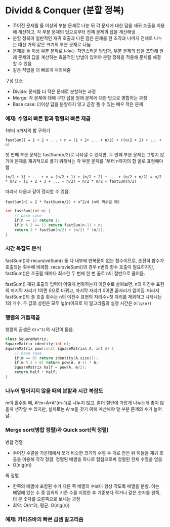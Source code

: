 # Dividd & Conquer (분할 정복)

- 주어진 문제를 둘 이상의 부분 문제로 나눈 뒤 각 문제에 대한 답을 재귀 호출을 이용해 계산하고, 각 부분 문제의 답으로부터 전체 문제의 답을 계산해냄
- 분할 정복이 일반적인 재귀 호출과 다른 점은 문제를 한 조각과 나머지 전체로 나누는 대신 거의 같은 크기의 부분 문제로 나눔
- 문제를 둘 이상 부분 문제로 나누는 자연스러운 방법과, 부분 문제의 답을 조합해 원래 문제의 답을 계산하는 효율적인 방법이 있어야 분할 정복을 적용해 문제를 해결할 수 있음
- 같은 작업을 더 빠르게 처리해줌

구성 요소

- Divide: 문제를 더 작은 문제로 분할하는 과정
- Merge: 각 문제에 대해 구한 답을 원래 문제에 대한 답으로 병합하는 과정
- Base case: 더이상 답을 분할하지 않고 곧장 풀 수 있는 매우 작은 문제

### 예제: 수열의 빠른 합과 행렬의 빠른 제곱

1부터 n까지의 합 구하기

`fastSum() = 1 + 2 + ... + n = (1 + 2+ ... + n/2) + ((n/2 + 1) + ... + n)`

첫 번째 부분 문제는 fastSum(n/2)로 나타낼 수 있지만, 두 번째 부분 문제는 그렇지 않기에 문제를 재귀적으로 풀기 위해서는 각 부분 문제를 1부터 n까지의 합 꼴로 표현해야 함

`(n/2 + 1) + ... + n = (n/2 + 1) + (n/2 + 2) + ... + (n/2 + n/2) = n/2 * n/2 + (1 + 2 + 3 + ... + n/2) = n/2 * n/2 + fastSum(n/2)`

따라서 다음과 같이 정리할 수 있음:

`fastSum(n) = 2 * fastSum(n/2) + n^2/4 (n이 짝수일 때)`

```c++
int fastSum(int n) {
	// base case
	if(n == 1) return 1;
	if(n % 2 == 1) return fastSum(n-1) + n;
	return 2 * fastSum(n/2) + (n/2) * (n/2);
}
```

### 시간 복잡도 분석

fastSum()과 recursiveSum() 둘 다 내부에 반복문이 없는 함수이므로, 순전히 함수가 호출되는 횟수에 비례함. recursvieSum()의 경우 n번의 함수 호출이 필요하지만, fastSum()은 호출될 때마다 최소한 두 번에 한 번 꼴로 n이 절반으로 줄어듬.

fastSum() 재귀 호출의 입력이 어떻게 변화하는지 이진수로 살펴보면, n의 이진수 표현의 마지막 자리가 1이면 0으로 바뀌고, 마지막 자리가 0이면 끝자리가 없어짐. 따라서 fastSum()의 총 호출 횟수는 n의 이진수 표현의 자리수+첫 자리를 제외하고 나타나는 1의 개수. 두 값의 상한은 모두 lg(n)이므로 이 알고리즘의 실행 시간은 `O(lg(n))`

### 행렬의 거듭제곱

행렬의 곱셈은 `O(n^3)`의 시간이 들음. 

```c++
class SquareMatrix;
SquareMatrix identity(int n);
SquareMatrix pow(const SquareMatrix& A, int m) {
	// base case
	if(m == 0) return identity(A.size());
	if(m % 2 > 0) return pow(A, m-1) * A;
	SquareMatrix half = pow(A, m/2);
	return half * half;
}
```

### 나누어 떨어지지 않을 때의 분할과 시간 복잡도

m이 홀수일 때, A^m=A*A^(m-1)로 나누지 않고, 좀더 절반에 가깝게 나누는게 좋지 않을까 생각할 수 있지만, 실제로는 A^m을 찾기 위해 계산해야 할 부분 문제의 수가 늘어남.

### Merge sort(병합 정렬)과 Quick sort(퀵 정렬)

병합 정렬

- 주어진 수열을 가운데에서 쪼개 비슷한 크기의 수열 두 개로 만든 뒤 이들을 재귀 호출을 이용해 각각 정렬. 정렬된 배열을 하나로 합침으로써 정렬된 전체 수열을 얻음
- O(nlg(n))

퀵 정렬

- 한쪽의 배열에 포함된 수가 다른 쪽 배열의 수보다 항상 작도록 배열을 분할. 이는 배열에 있는 수 중 임의의 기준 수를 지정한 후 기준보다 작거나 같은 숫자를 왼쪽, 더 큰 숫자를 오른쪽으로 보내는 과정
- 최악: O(n^2), 평균: O(nlg(n))

### 예제: 카라츠바의 빠른 곱셈 알고리즘




